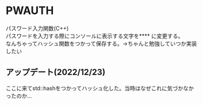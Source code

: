 # PWAUTH
パスワード入力関数(C++)<br>
パスワードを入力する際にコンソールに表示する文字を**** に変更する。<br>
なんちゃってハッシュ関数をつかって保存する。→ちゃんと勉強していつか実装したい<br>

## アップデート(2022/12/23)
ここに来てstd::hashをつかってハッシュ化した。当時はなぜこれに気づかなかったのか...
